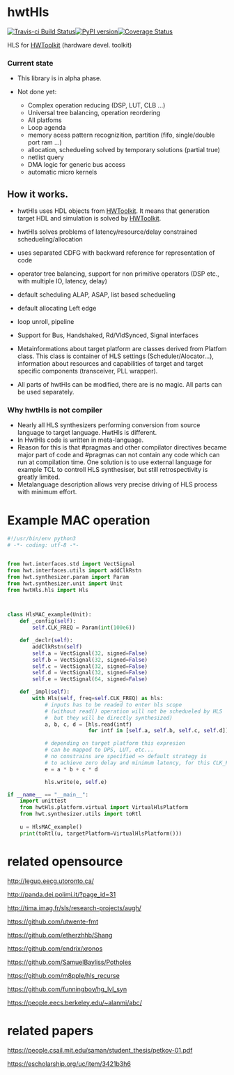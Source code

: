 # hwtHls

[![Travis-ci Build Status](https://travis-ci.org/Nic30/hwtHls.png?branch=master)](https://travis-ci.org/Nic30/hwtHls)[![PyPI version](https://badge.fury.io/py/hwtHls.svg)](http://badge.fury.io/py/hwtHls)[![Coverage Status](https://coveralls.io/repos/github/Nic30/hwtHls/badge.svg?branch=master)](https://coveralls.io/github/Nic30/hwtHls?branch=master)


HLS for [HWToolkit](https://github.com/Nic30/HWToolkit) (hardware devel. toolkit)

### Current state

* This library is in alpha phase.

* Not done yet:
  * Complex operation reducing (DSP, LUT, CLB ...)
  * Universal tree balancing, operation reordering
  * All platfoms
  * Loop agenda
  * memory acess pattern recognizition, partition (fifo, single/double port ram ...)
  * allocation, schedueling solved by temporary solutions (partial true)
  * netlist query
  * DMA logic for generic bus access
  * automatic micro kernels

## How it works.
* hwtHls uses HDL objects from [HWToolkit](https://github.com/Nic30/HWToolkit). 
  It means that generation target HDL and simulation is solved by [HWToolkit](https://github.com/Nic30/HWToolkit).

* hwtHls solves problems of latency/resource/delay constrained schedueling/allocation
* uses separated CDFG with backward reference for representation of code
* operator tree balancing, support for non primitive operators (DSP etc., with multiple IO, latency, delay)
* default scheduling ALAP, ASAP, list based schedueling
* default allocating Left edge
* loop unroll, pipeline
* Support for Bus, Handshaked, Rd/VldSynced, Signal interfaces

* Metainformations about target platform are classes derived from Platfom class.
  This class is container of HLS settings (Scheduler/Alocator...),
  information about resources and capabilities of target and target specific components (transceiver, PLL wrapper).

* All parts of hwtHls can be modified, there are is no magic. All parts can be used separately.

### Why hwtHls is not compiler
* Nearly all HLS synthesizers performing conversion from source language to target language. HwtHls is different.
* In HwtHls code is written in meta-language.
* Reason for this is that #pragmas and other compilator directives became major part of code and #pragmas can not contain any code which can run at compilation time. One solution is to use external language for example TCL to controll HLS synthesiser, but still retrospectivity is greatly limited.
* Metalanguage description allows very precise driving of HLS process with minimum effort. 


# Example MAC operation

```python
#!/usr/bin/env python3
# -*- coding: utf-8 -*-


from hwt.interfaces.std import VectSignal
from hwt.interfaces.utils import addClkRstn
from hwt.synthesizer.param import Param
from hwt.synthesizer.unit import Unit
from hwtHls.hls import Hls



class HlsMAC_example(Unit):
    def _config(self):
        self.CLK_FREQ = Param(int(100e6))

    def _declr(self):
        addClkRstn(self)
        self.a = VectSignal(32, signed=False)
        self.b = VectSignal(32, signed=False)
        self.c = VectSignal(32, signed=False)
        self.d = VectSignal(32, signed=False)
        self.e = VectSignal(64, signed=False)

    def _impl(self):
        with Hls(self, freq=self.CLK_FREQ) as hls:
            # inputs has to be readed to enter hls scope
            # (without read() operation will not be schedueled by HLS
            #  but they will be directly synthesized)
            a, b, c, d = [hls.read(intf)
                          for intf in [self.a, self.b, self.c, self.d]]

            # depending on target platform this expresion
            # can be mapped to DPS, LUT, etc...
            # no constrains are specified => default strategy is
            # to achieve zero delay and minimum latency, for this CLK_FREQ
            e = a * b + c * d

            hls.write(e, self.e)

if __name__ == "__main__":
    import unittest
    from hwtHls.platform.virtual import VirtualHlsPlatform
    from hwt.synthesizer.utils import toRtl
    
    u = HlsMAC_example()
    print(toRtl(u, targetPlatform=VirtualHlsPlatform()))
```



# related opensource

http://legup.eecg.utoronto.ca/

http://panda.dei.polimi.it/?page_id=31

http://tima.imag.fr/sls/research-projects/augh/

https://github.com/utwente-fmt

https://github.com/etherzhhb/Shang

https://github.com/endrix/xronos

https://github.com/SamuelBayliss/Potholes

https://github.com/m8pple/hls_recurse

https://github.com/funningboy/hg_lvl_syn

https://people.eecs.berkeley.edu/~alanmi/abc/



# related papers

https://people.csail.mit.edu/saman/student_thesis/petkov-01.pdf

https://escholarship.org/uc/item/3421b3h6
